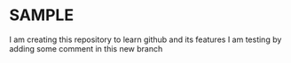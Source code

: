 # SAMPLE
I am creating this repository to learn github and its features
I am testing by adding some comment in this new branch

